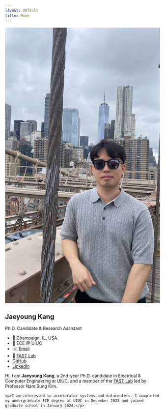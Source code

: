```yaml
---
layout: default
title: Home
---
```


<!-- Font Awesome for icons -->
<link
  rel="stylesheet"
  href="https://cdnjs.cloudflare.com/ajax/libs/font-awesome/6.4.2/css/all.min.css"
  crossorigin="anonymous"
  referrerpolicy="no-referrer"
/>
<!-- Your custom CSS -->
<link rel="stylesheet" href="assets/css/style.css">

<div class="profile-container">

  <!-- LEFT COLUMN -->
  <div class="profile-sidebar">
    <img src="assets/img/profile_pic.jpg" alt="Jaeyoung Kang">
    <h2>Jaeyoung Kang</h2>
    <p>Ph.D. Candidate & Research Assistant</p>
    <ul>
        <li>
            <span class="icon">📍</span>
            <span class="label">Champaign, IL, USA</span>
        </li>
        <li>
            <span class="icon">🏫</span>
            <span class="label">ECE @ UIUC</span>
        </li>
        <li>
            <span class="icon">✉️</span>
            <span class="label"><a href="mailto:jaeyoung@illinois.edu">Email</a></span>
        </li>
        <li>
            <span class="icon">🔗</span>
            <span class="label"><a href="https://fast.ece.illinois.edu/">FAST Lab</a></span>
        </li>
        <li>
            <span class="icon"><i class="fab fa-github"></i></span>
            <span class="label"><a href="https://github.com/Jae0504" target="_blank">GitHub</a></span>
        </li>
        <li>
            <span class="icon"><i class="fab fa-linkedin"></i></span>
            <span class="label"><a href="https://www.linkedin.com/in/jaeyoung-kang-653aa8250/" target="_blank">LinkedIn</a></span>
        </li>
    </ul>
  </div>

  <!-- RIGHT COLUMN -->
  <div class="profile-main">
    <p>Hi, I am <strong>Jaeyoung Kang</strong>, a 2nd-year Ph.D. candidate in Electrical & Computer Engineering at UIUC, and a member of the <a href="https://fast.ece.illinois.edu/">FAST Lab</a> led by Professor Nam Sung Kim.</p>

    <p>I am interested in accelerator systems and datacenters. I completed my undergraduate ECE degree at UIUC in December 2023 and joined graduate school in January 2024.</p>
  </div>

</div>